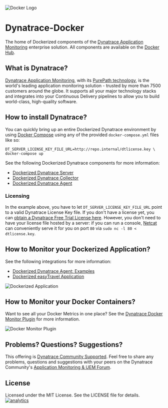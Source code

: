 ![Docker Logo](https://github.com/dynaTrace/Dynatrace-Docker/blob/images/docker-logo.png)

# Dynatrace-Docker

The home of Dockerized components of the [Dynatrace Application Monitoring](http://www.dynatrace.com/en/ecosystem/docker.html) enterprise solution. All components are available on the [Docker Hub](https://hub.docker.com/u/dynatrace/).

## What is Dynatrace?

[Dynatrace Application Monitoring](http://www.dynatrace.com/en/products/application-monitoring.html), with its [PurePath technology](http://www.dynatrace.com/en_us/application-performance-management/products/purepath-technology.html), is the world's leading application monitoring solution - trusted by more than 7500 customers around the globe. It supports all your major technology stacks and integrates into your Continuous Delivery pipelines to allow you to build world-class, high-quality software.

## How to install Dynatrace?

You can quickly bring up an entire Dockerized Dynatrace environment by using [Docker Compose](https://docs.docker.com/compose/) using any of the provided `docker-compose.yml` files like so:

```
DT_SERVER_LICENSE_KEY_FILE_URL=http://repo.internal/dtlicense.key \
docker-compose up
```

See the following Dockerized Dynatrace components for more information:

- [Dockerized Dynatrace Server](https://github.com/Dynatrace/Dynatrace-Docker/tree/master/Dynatrace-Server)
- [Dockerized Dynatrace Collector](https://github.com/Dynatrace/Dynatrace-Docker/tree/master/Dynatrace-Collector)
- [Dockerized Dynatrace Agent](https://github.com/Dynatrace/Dynatrace-Docker/tree/master/Dynatrace-Agent)

### Licensing

In the example above, you have to let `DT_SERVER_LICENSE_KEY_FILE_URL` point to a valid Dynatrace License Key file. If you don't have a license yet, you can [obtain a Dynatrace Free Trial License here](http://bit.ly/dttrial-docker-github). However, you don't need to have your license file hosted by a server: if you can run a console, [Netcat](https://en.wikipedia.org/wiki/Netcat) can conveniently serve it for you on port `80` via `sudo nc -l 80 < dtlicense.key`.

## How to Monitor your Dockerized Application?

See the following integrations for more information:

- [Dockerized Dynatrace Agent: Examples](https://github.com/Dynatrace/Dynatrace-Docker/tree/master/Dynatrace-Agent-Examples)
- [Dockerized easyTravel Application](https://github.com/Dynatrace/Dynatrace-easyTravel-Docker)

![Dockerized Application](https://github.com/dynaTrace/Dynatrace-Docker/blob/images/dockerized-application.png)

## How to Monitor your Docker Containers?

Want to see all your Docker Metrics in one place? See the [Dynatrace Docker Monitor Plugin](https://community.dynatrace.com/community/display/DL/Docker+Monitor+Plugin) for more information.

![Docker Monitor Plugin](https://github.com/dynaTrace/Dynatrace-Docker/blob/images/docker-monitor-plugin.png)

## Problems? Questions? Suggestions?

This offering is [Dynatrace Community Supported](https://community.dynatrace.com/community/display/DL/Support+Levels#SupportLevels-Communitysupported/NotSupportedbyDynatrace(providedbyacommunitymember)). Feel free to share any problems, questions and suggestions with your peers on the Dynatrace Community's [Application Monitoring & UEM Forum](https://answers.dynatrace.com/spaces/146/index.html).

## License

Licensed under the MIT License. See the LICENSE file for details.
[![analytics](https://www.google-analytics.com/collect?v=1&t=pageview&_s=1&dl=https%3A%2F%2Fgithub.com%2FdynaTrace&dp=%2FDynatrace-Docker&dt=Dynatrace-Docker&_u=Dynatrace~&cid=github.com%2FdynaTrace&tid=UA-54510554-5&aip=1)]()
